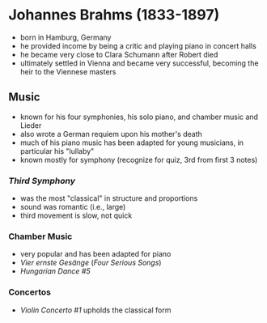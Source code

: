 # Johannes Brahms (1833-1897)

* born in Hamburg, Germany
* he provided income by being a critic and playing piano in concert halls
* he became very close to Clara Schumann after Robert died
* ultimately settled in Vienna and became very successful, becoming the heir to the Viennese masters

## Music

* known for his four symphonies, his solo piano, and chamber music and Lieder
* also wrote a German requiem upon his mother's death
* much of his piano music has been adapted for young musicians, in particular his "lullaby"
* known mostly for symphony (recognize for quiz, 3rd from first 3 notes)

### _Third Symphony_

* was the most "classical" in structure and proportions
* sound was romantic (i.e., large)
* third movement is slow, not quick

### Chamber Music

* very popular and has been adapted for piano
* _Vier ernste Gesänge_ (_Four Serious Songs_)
* _Hungarian Dance #5_

### Concertos

* _Violin Concerto #1_ upholds the classical form